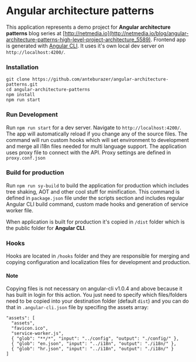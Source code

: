 Angular architecture patterns
=============================

This application represents a demo project for **Angular architecture patterns** blog series at [http://netmedia.io](http://netmedia.io/blog/angular-architecture-patterns-high-level-project-architecture_5589).
Frontend app is generated with [Angular CLI](https://github.com/angular/angular-cli). It uses it's own local dev server on `http://localhost:4200/`.

### Installation
```
git clone https://github.com/anteburazer/angular-architecture-patterns.git
cd angular-architecture-patterns
npm install
npm run start
```


### Run Development
Run `npm run start` for a dev server. Navigate to `http://localhost:4200/`. The app will automatically reload if you change any of the source files.
The command will run custom hooks which will set environment to development and merge all i18n files needed for multi language support. The application uses proxy file to connect with the API. Proxy settings are defined in `proxy.conf.json`


### Build for production
Run `npm run sy-build` to build the application for production which includes tree shaking, AOT and other cool stuff for minification.
This command is defined in `package.json` file under the scripts section and includes regular Angular CLI build command, custom made hooks and generation of service worker file.


When application is built for production it's copied in `/dist` folder which is the public folder for **Angular CLI**.


### Hooks
Hooks are located in `/hooks` folder and they are responsible for merging and copying configuration and localization files for development and production.

#### Note
Copying files is not necessary on angular-cli v1.0.4 and above because it has built in login for this action. You just need to specify which files/folders need to be copied into your destination folder (default `dist`) and you can do that in `.angular-cli.json` file by specifing the assets array:

```
"assets": [
  "assets",
  "favicon.ico",
  "service-worker.js",
  { "glob": "**/*", "input": "../config", "output": "./config/" },
  { "glob": "en.json", "input": "../i18n", "output": "./i18n/" },
  { "glob": "hr.json", "input": "../i18n", "output": "./i18n/" }
]
```